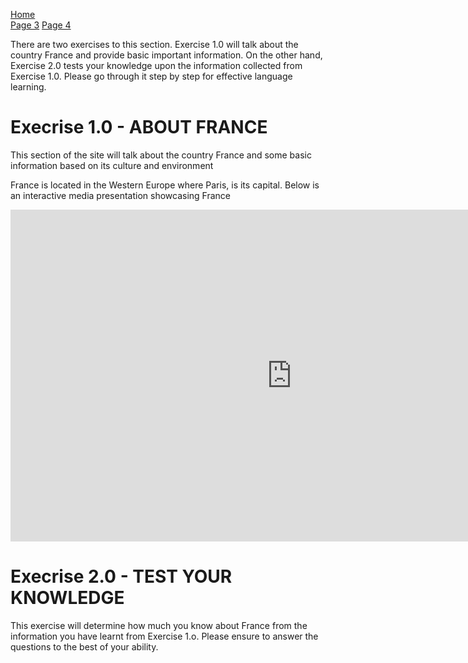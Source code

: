 
<p> 
  <a href="index.html">Home</a> <br>
  <a href="page3.html">Page 3</a>
  <a href="page4.html">Page 4</a>
 
</p>


<p> There are two exercises to this section. Exercise 1.0 will talk about the country France and provide basic important information. On the other hand, Exercise 2.0 tests your knowledge upon the information collected from Exercise 1.0. Please go through it step by step for effective language learning. </p>



<h1>  Execrise 1.0 - ABOUT FRANCE </h1> 

<p> This section of the site will talk about the country France and some basic information based on its culture and environment  </p>

<p> France is located in the Western Europe where Paris, is its capital. Below is an interactive media presentation showcasing France </p>

<iframe src="https://h5p.org/h5p/embed/685176" width="899" height="531" frameborder="0" allowfullscreen="allowfullscreen"></iframe><script src="https://h5p.org/sites/all/modules/h5p/library/js/h5p-resizer.js" charset="UTF-8"></script>

<h1>  Execrise 2.0 - TEST YOUR KNOWLEDGE </h1> 

<p> This exercise will determine how much you know about France from the information you have learnt from Exercise 1.o. Please ensure to answer the questions to the best of your ability. </p>
